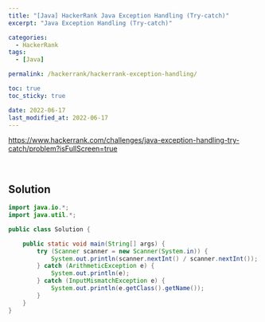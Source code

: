 ```yaml
---
title: "[Java] HackerRank Java Exception Handling (Try-catch)"
excerpt: "Java Exception Handling (Try-catch)"

categories:
  - HackerRank
tags:
  - [Java]

permalink: /hackerrank/hackerrank-exception-handling/

toc: true
toc_sticky: true

date: 2022-06-17
last_modified_at: 2022-06-17
---
```


<https://www.hackerrank.com/challenges/java-exception-handling-try-catch/problem?isFullScreen=true>

<br>

## Solution

```java
import java.io.*;
import java.util.*;

public class Solution {

    public static void main(String[] args) {
        try (Scanner scanner = new Scanner(System.in)) {
            System.out.println(scanner.nextInt() / scanner.nextInt());
        } catch (ArithmeticException e) {
            System.out.println(e);
        } catch (InputMismatchException e) {
            System.out.println(e.getClass().getName());
        }
    }
}
```